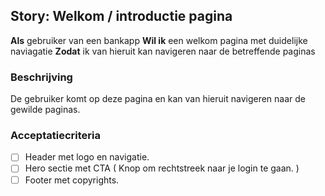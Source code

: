 ## Story: Welkom / introductie pagina

**Als** gebruiker van een bankapp
**Wil ik** een welkom pagina met duidelijke naviagatie
**Zodat** ik van hieruit kan navigeren naar de betreffende paginas

### Beschrijving

De gebruiker komt op deze pagina en kan van hieruit navigeren naar de gewilde paginas.

### Acceptatiecriteria

- [ ] Header met logo en navigatie.
- [ ] Hero sectie met CTA ( Knop om rechtstreek naar je login te gaan. )
- [ ] Footer met copyrights.
